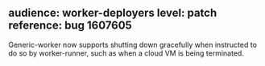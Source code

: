 audience: worker-deployers
level: patch
reference: bug 1607605
---
Generic-worker now supports shutting down gracefully when instructed to do so by worker-runner, such as when a cloud VM is being terminated.
